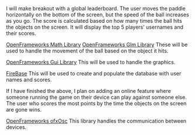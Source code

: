 I will make breakout with a global leaderboard.
The user moves the paddle horizontally on the bottom of the screen, but 
the speed of the ball increases as you go. The score is calculated based on
how many times the ball hits the objects on the screen. 
It will display the top 5 players' usernames and their scores.

[OpenFrameworks Math Library](https://openframeworks.cc/documentation/math/)
[OpenFrameworks Glm Library](https://openframeworks.cc/documentation/glm/)
These will be used to handle the movement of the ball based on the object it hits.

[OpenFrameworks Gui Library](https://openframeworks.cc/documentation/ofxGui/)
This will be used to handle the graphics.

[FireBase](https://firebase.google.com/docs/cpp/setup#create_firebase_project)
This will be used to create and populate the database with user names and scores.

If I have finished the above, I plan on adding an online feature where 
someone running the game on their device can play against someone else. 
The user who scores the most points by the time the objects on the screen
are gone wins. 

[OpenFrameworks ofxOsc](https://openframeworks.cc/documentation/ofxOsc/)
This library handles the communication between devices.

